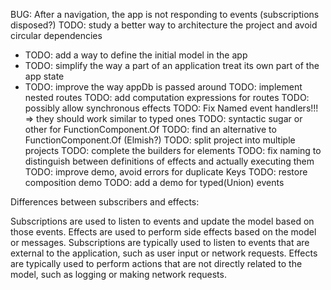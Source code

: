 

BUG: After a navigation, the app is not responding to events (subscriptions disposed?)
TODO: study a better way to architecture the project and avoid circular dependencies
- TODO: add a way to define the initial model in the app
- TODO: simplify the way a part of an application treat its own part of the app state
- TODO: improve the way appDb is passed around
TODO: implement nested routes
TODO: add computation expressions for routes
TODO: possibly allow synchronous effects
TODO: Fix Named event handlers!!! => they should work similar to typed ones
TODO: syntactic sugar or other for FunctionComponent.Of
TODO: find an alternative to FunctionComponent.Of (Elmish?)
TODO: split project into multiple projects
TODO: complete the builders for elements
TODO: fix naming to distinguish between definitions of effects and actually executing them
TODO: improve demo, avoid errors for duplicate Keys
TODO: restore composition demo
TODO: add a demo for typed(Union) events

Differences between subscribers and effects:

Subscriptions are used to listen to events and update the model based on those events.
Effects are used to perform side effects based on the model or messages.
Subscriptions are typically used to listen to events that are external to the application, such as user input or network requests.
Effects are typically used to perform actions that are not directly related to the model, such as logging or making network requests.

